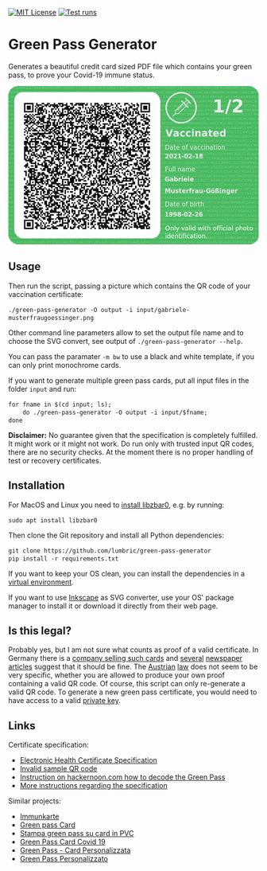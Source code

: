 [![MIT License](https://badgen.net/github/license/lumbric/green-pass-generator)](https://choosealicense.com/licenses/mit/)
[![Test runs](https://github.com/lumbric/green-pass-generator/actions/workflows/tests.yml/badge.svg)](https://github.com/lumbric/green-pass-generator/actions/workflows/tests.yml)

Green Pass Generator
====================

Generates a beautiful credit card sized PDF file which contains your green pass, to prove your
Covid-19 immune status.


![Example Green Pass](output/greenpass-gabriele-musterfraugoessinger.png)


Usage
-----

Then run the script, passing a picture which contains the QR code of your vaccination certificate:

    ./green-pass-generator -O output -i input/gabriele-musterfraugoessinger.png


Other command line parameters allow to set the output file name and to choose the SVG convert, see
output of `./green-pass-generator --help`.

You can pass the paramater `-m bw` to use a black and white template, if you can only print monochrome cards.

If you want to generate multiple green pass cards, put all input files in the folder `input` and
run:

    for fname in $(cd input; ls);
        do ./green-pass-generator -O output -i input/$fname;
    done

**Disclaimer:** No guarantee given that the specification is completely fulfilled. It might work or
it might not work. Do run only with trusted input QR codes, there are no security checks. At the
moment there is no proper handling of test or recovery certificates.


Installation
------------

For MacOS and Linux you need to [install libzbar0](https://pypi.org/project/pyzbar/#installation),
e.g. by running:

    sudo apt install libzbar0

Then clone the Git repository and install all Python dependencies:

    git clone https://github.com/lumbric/green-pass-generator
    pip install -r requirements.txt

If you want to keep your OS clean, you can install the dependencies in a
[virtual environment](https://docs.python.org/3/tutorial/venv.html#creating-virtual-environments).

If you want to use [Inkscape](https://inkscape.org/) as SVG converter, use your OS' package manager
to install it or download it directly from their web page.


Is this legal?
--------------

Probably yes, but I am not sure what counts as proof of a valid certificate. In
Germany there is a [company selling such cards](https://immunkarte.de/) and
[several](https://praxistipps.chip.de/digitaler-impfpass-ohne-handy-nutzen-impfnachweis-ohne-smartphone_135563)
[newspaper](https://www.stuttgarter-nachrichten.de/inhalt.digitaler-impfpass-ohne-smartphone-mhsd.21f955ae-b81d-4410-a7aa-0a035a7feec7.html)
[articles](https://www.stuttgarter-nachrichten.de/inhalt.digitaler-impfpass-scheckkarte-mhsd.19d21b0c-1cbb-4345-8589-be23ec84fc01.html)
suggest that it should be fine. The [Austrian](https://www.ris.bka.gv.at/eli/bgbl/1950/186/P4b/NOR40238371?ResultFunctionToken=84eafd3c-8dcb-4e99-9191-5fadac1d04a1&Position=1&Sort=1%7cDesc&Abfrage=Bundesnormen&Kundmachungsorgan=&Index=&Titel=EpiG&Gesetzesnummer=&VonArtikel=&BisArtikel=&VonParagraf=&BisParagraf=&VonAnlage=&BisAnlage=&Typ=&Kundmachungsnummer=&Unterzeichnungsdatum=&FassungVom=27.01.2022&VonInkrafttretedatum=&BisInkrafttretedatum=&VonAusserkrafttretedatum=&BisAusserkrafttretedatum=&NormabschnittnummerKombination=Und&ImRisSeitVonDatum=&ImRisSeitBisDatum=&ImRisSeit=Undefined&ResultPageSize=100&Suchworte=)
[law](https://www.ris.bka.gv.at/GeltendeFassung.wxe?Abfrage=Bundesnormen&Gesetzesnummer=20011743)
does not seem to be very specific, whether you are allowed to produce your own proof containing a
valid QR code. Of course, this script can only re-generate a valid QR code. To generate a new
green pass certificate, you would need to have access to a valid
[private key](https://github.com/ehn-dcc-development/hcert-spec/blob/main/hcert_spec.md#62-key-management).


Links
-----

Certificate specification:
 - [Electronic Health Certificate Specification](https://github.com/ehn-dcc-development/hcert-spec/blob/main/hcert_spec.md)
 - [Invalid sample QR code](https://dgc.a-sit.at/ehn/)
 - [Instruction on hackernoon.com how to decode the Green Pass](https://hackernoon.com/how-to-decode-your-own-eu-vaccination-green-pass-with-a-few-lines-of-python-9v2c37s1)
 - [More instructions regarding the specification](https://www.gabriel.urdhr.fr/2021/09/22/whats-in-my-covid-cert/)

Similar projects:
 - [Immunkarte](https://immunkarte.de/])
 - [Green pass Card](https://factoryprint.it/tag-prodotto/green-pass/)
 - [Stampa green pass su card in PVC](https://www.seceservizi.com/prodotto/stampa-green-pass/)
 - [Green Pass Card Covid 19](https://www.personal-tech.it/it/id-card/9486-id-card-personalizzate.html)
 - [Green Pass - Card Personalizzata](https://www.fadoadv.it/negozio/Green-Pass-Card-Personalizzata-p394810909)
 - [Green Pass Personalizzato](https://www.point20.it/negozio/green-pass-personalizzato-su-card-in-pvc-con-qr-code-dimensione-biglietto-da-visita/)
